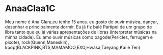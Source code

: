 # AnaaClaa1C
Meu nome é Ana Clara,eu tenho 15 anos.
eu gosto de ouvir música, dançar, desenhar e principalmente dormir. 
Eu já fiz balé 
Partipei de um grupo de libra tanto que eu já várias apresentações de libras (interpretar músicas na minha cidade).
Eu amo ouvir músicas como pagode(Pericles, ferrugem e pixote), rock(Quenn,Maneskin), kpop(BLACKPINK,BTS,MAMAMOO,EXO,Hwasa,Taeyang,Kai e Ten)
